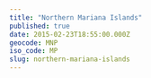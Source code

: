 ```yaml
---
title: "Northern Mariana Islands"
published: true
date: 2015-02-23T18:55:00.000Z
geocode: MNP
iso_code: MP
slug: northern-mariana-islands
---
```

